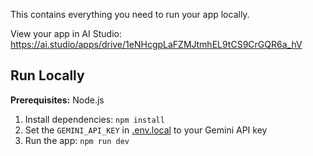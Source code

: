 This contains everything you need to run your app locally.

View your app in AI Studio: https://ai.studio/apps/drive/1eNHcgpLaFZMJtmhEL9tCS9CrGQR6a_hV

## Run Locally

**Prerequisites:**  Node.js


1. Install dependencies:
   `npm install`
2. Set the `GEMINI_API_KEY` in [.env.local](.env.local) to your Gemini API key
3. Run the app:
   `npm run dev`
